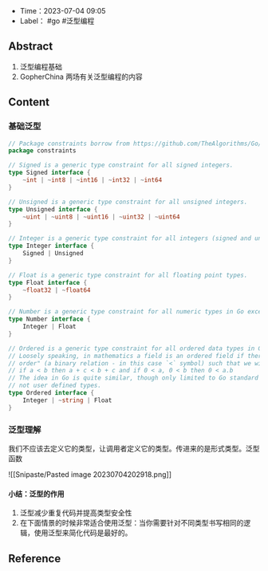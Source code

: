 - Time：2023-07-04 09:05
- Label： #go #泛型编程

## Abstract

1. 泛型编程基础
2. GopherChina 两场有关泛型编程的内容

## Content

### 基础泛型

```go
// Package constraints borrow from https://github.com/TheAlgorithms/Go/blob/master/constraints/constraints.go
package constraints

// Signed is a generic type constraint for all signed integers.
type Signed interface {
	~int | ~int8 | ~int16 | ~int32 | ~int64
}

// Unsigned is a generic type constraint for all unsigned integers.
type Unsigned interface {
	~uint | ~uint8 | ~uint16 | ~uint32 | ~uint64
}

// Integer is a generic type constraint for all integers (signed and unsigned.)
type Integer interface {
	Signed | Unsigned
}

// Float is a generic type constraint for all floating point types.
type Float interface {
	~float32 | ~float64
}

// Number is a generic type constraint for all numeric types in Go except Complex types.
type Number interface {
	Integer | Float
}

// Ordered is a generic type constraint for all ordered data types in Go.
// Loosely speaking, in mathematics a field is an ordered field if there is a "total
// order" (a binary relation - in this case `<` symbol) such that we will always have
// if a < b then a + c < b + c and if 0 < a, 0 < b then 0 < a.b
// The idea in Go is quite similar, though only limited to Go standard types
// not user defined types.
type Ordered interface {
	Integer | ~string | Float
}
```

### 泛型理解

我们不应该去定义它的类型，让调用者定义它的类型。传进来的是形式类型。泛型函数  

![[Snipaste/Pasted image 20230704202918.png]]

#### 小结：泛型的作用

1. 泛型减少重复代码并提高类型安全性
2. 在下面情景的时候非常适合使用泛型：当你需要针对不同类型书写相同的逻辑，使用泛型来简化代码是最好的。

## Reference
